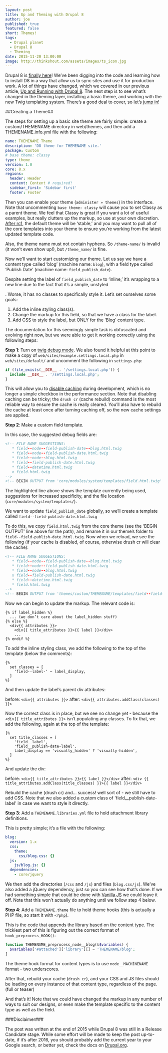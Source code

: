 ```yaml
---
layout: post
title: Up and Theming with Drupal 8
author: joe
published: true
featured: false
short: Themes!
tags:
  - Drupal planet
  - Drupal 8
  - Theming
date: 2015-11-20 13:00:00
image: http://thinkshout.com/assets/images/ts_icon.jpg
---
```


Drupal 8 is [finally here](https://www.drupal.org/8)! We’ve been digging into the code and learning how to install D8 in a way that allow us to sync sites and use it for production work. A lot of things have changed, which we covered in our previous article, [Up and Running with Drupal 8](http://thinkshout.com/blog/2015/11/up-and-running-with-drupal-8/). The next step is to see what’s changed in the theming layer, installing a basic theme, and working with the new Twig templating system. There’s a good deal to cover, so let’s [jump in](http://twig.sensiolabs.org/)!

##Creating a Theme##

The steps for setting up a basic site theme are fairly simple: create a custom/THEMENAME directory in web/themes, and then add a THEMENAME.info.yml file with the following:

```yaml
name: THEMENAME Theme
description: 'D8 theme for THEMENAME site.'
package: Custom
# base theme: classy
type: theme
version: 1.0
core: 8.x
regions:
  header: Header
  content: Content # required!
  sidebar_first: 'Sidebar first'
  footer: Footer
```

Then you can enable your theme (`administer » themes`) in the interface. Note that uncommenting  `base theme: classy` will cause you to set Classy as a parent theme. We feel that Classy is great if you want a lot of useful examples, but really clutters up the markup, so use at your own discretion. [After rc1](https://www.drupal.org/node/2575421), the default theme will be ‘stable,’ and you may want to pull all of the core templates into your theme to ensure you’re working from the latest updated template code.

Also, the theme name must not contain hyphens. So `/theme-name/` is invalid (it won’t even show up!), but `/theme_name/` is fine. 

Now we’ll want to start customizing our theme. Let us say we have a content type called ‘blog’ (machine name: `blog`), with a field type called ‘Publish Date’ (machine name: `field_publish_date`). 

Despite setting the label of `field_publish_date` to ‘inline,’ it’s wrapping to a new line due to the fact that it’s a simple, unstyled <div>. Worse, it has no classes to specifically style it. Let’s set ourselves some goals:

1. Add the inline styling class(s).
2. Change the markup for this field, so that we have a class for the label.
3. Add CSS to style the label, but ONLY for the ‘Blog’ content type.

The documentation for this seemingly simple task is obfuscated and evolving right now, but we were able to get it working correctly using the following steps:

**Step 1**: Turn on [twig debug mode](https://www.drupal.org/node/1906392). We also found it helpful at this point to make a copy of `web/sites/example.settings.local.php` in `web/sites/default/` and uncomment the following in `settings.php`:

```php
if (file_exists(__DIR__ . '/settings.local.php')) {
  include __DIR__ . '/settings.local.php';
}
```

This will allow you to [disable caching](https://www.drupal.org/node/2598914) during development, which is no longer a simple checkbox in the performance section. Note that disabling caching can be tricky; the `drush cr` (cache rebuild) command is the most reliable way to ensure the cache is really cleared. You’ll also have to rebuild the cache at least once after turning caching off, so the new cache settings are applied.

**Step 2**: Make a custom field template. 

In this case, the suggested debug fields are: 

```html
<!-- FILE NAME SUGGESTIONS:
   * field--node--field-publish-date--blog.html.twig
   * field--node--field-publish-date.html.twig
   * field--node--blog.html.twig
   * field--field-publish-date.html.twig
   * field--datetime.html.twig
   x field.html.twig
-->
<!-- BEGIN OUTPUT from 'core/modules/system/templates/field.html.twig' -->
```

The highlighted line above shows the template currently being used, suggestions for increased specificity, and the file location (`core/modules/system/templates/`).

We want to update `field_publish_date` globally, so we’ll create a template called `field--field-publish-date.html.twig`

To do this, we copy `field.html.twig` from the core theme (see the ‘BEGIN OUTPUT’ line above for the path), and rename it in our theme’s folder to `field--field-publish-date.html.twig`. Now when we reload, we see the following (if your cache is disabled, of course, otherwise drush cr will clear the cache): 

```html
<!-- FILE NAME SUGGESTIONS:
   * field--node--field-publish-date--blog.html.twig
   * field--node--field-publish-date.html.twig
   * field--node--blog.html.twig
   x field--field-publish-date.html.twig
   * field--datetime.html.twig
   * field.html.twig
-->
<!-- BEGIN OUTPUT from 'themes/custom/THEMENAME/templates/field--field-publish-date.html.twig' -->
```

Now we can begin to update the markup. The relevant code is:

```twig
{% if label_hidden %}
  ... (we don’t care about the label_hidden stuff)
{% else %}
  <div{{ attributes }}>
    <div{{ title_attributes }}>{{ label }}</div>
    ...
{% endif %}
```

To add the inline styling class, we add the following to the top of the template (below the comments):

```twig
{%
  set classes = [
    'field--label-' ~ label_display,
  ]
%}
```

And then update the label’s parent div attributes:

before: ```<div{{ attributes }}>```
after: ```<div{{ attributes.addClass(classes) }}>```

Now the correct class is in place, but we see no change yet - because the `<div{{ title_attributes }}>` isn’t populating any classes. To fix that, we add the following, again at the top of the template:

```twig
{%
  set title_classes = [
    'field__label',
    'field__publish-date-label',
    label_display == 'visually_hidden' ? 'visually-hidden',
  ]
%}
```

And update the div:

before: ```<div{{ title_attributes }}>{{ label }}</div>```
after: ```<div {{ title_attributes.addClass(title_classes) }}>{{ label }}</div>```

Rebuild the cache (drush cr) and… success! well sort of - we still have to add CSS. Note that we also added a custom class of 'field__publish-date-label' in case we want to style it directly. 

**Step 3**: Add a `THEMENAME.libraries.yml` file to hold attachment library definitions.  

This is pretty simple; it’s a file with the following:

```yaml
blog:
  version: 1.x
  css:
    theme:
      css/blog.css: {}
  js:
    js/blog.js: {}
  dependencies:
    - core/jquery
```

We then add the directories (`/css` and `/js`) and files (`blog.css/js`). We’ve also added a jQuery dependency, just so you can see how that’s done. If we had something simple that could be done with [Vanilla JS](http://vanilla-js.com/) we could leave it off. Note that this won’t actually do anything until we follow step 4 below.

**Step 4**: Add a `THEMENAME.theme` file to hold theme hooks (this is actually a PHP file, so start it with `<?php`). 

This is the code that appends the library based on the content type. The trickiest part of this is figuring out the correct format of `hook_preprocess_HOOK()`:

```php
function THEMENAME_preprocess_node__blog(&$variables) {
  $variables['#attached']['library'][] = 'THEMENAME/blog';
]
```

The theme hook format for content types is to use `node__MACHINENAME` format - two underscores. 

After that, rebuild your cache (`drush cr`), and your CSS and JS files should be loading on every instance of that content type, regardless of the page. (full or teaser)

And that’s it! Note that we could have changed the markup in any number of ways to suit our designs, or even make the template specific to the content type as well as the field.

###Disclaimer###

The post was written at the end of 2015 while Drupal 8 was still in a Release Candidate stage. While some effort will be made to keep the post up-to-date, if it’s after 2016, you should probably add the current year to your Google search, or better yet, check the docs on [Drupal.org](http://drupal.org).  
